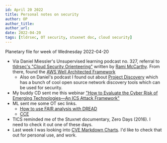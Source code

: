 ```yaml
---
id: April 20 2022
title: Personal notes on security
author: OP
author_title: 
author_url: 
date: 2022-04-20
tags: [tldrsec, OT security, stuxnet doc, cloud security]
---
```


Planetary file for week of Wednesday 2022-04-20

- Via Daniel Miessler's Unsupervised learning podcast no. 327, referral to [tldrsec's "Cloud Security Orienteering"](https://tldrsec.com/blog/cloud-security-orienteering/) written by [Rami McCarthy](https://twitter.com/ramimacisabird). From there, found the [AWS Well Architected Framework](https://docs.aws.amazon.com/wellarchitected/latest/security-pillar/welcome.html)
  - Also on Daniel's podcast I found out about [Project Discovery](https://projectdiscovery.io/#/) which has a bunch of cool open source network discovery tools which can be used for security.
- My buddy CD sent me this webinar ["How to Evaluate the Cyber Risk of Emerging Technologies—An ICS Attack Framework"](https://selinc.com/events/on-demand-webinar/136089/)
- ML sent me some OT sec links.
  - [How to use FAIR analysis with DREAD](https://www.fairinstitute.org/blog/how-to-use-dread-analysis-with-fair)
  - [CCE](https://inl.gov/cce/)
- TICS reminded me of the Stuxnet documentary, Zero Days (2016). I need to check it out one of these days.
- Last week I was looking into [CVE Markdown Charts](https://github.com/clearbluejar/cve-markdown-charts). I'd like to check that out for personal use, and work.